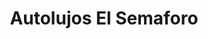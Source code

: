 ---
title: "Autolujos El Semaforo"
url: /riohacha-la-guajira/autolujos-el-semaforo/
shop: reparación de automóviles
---